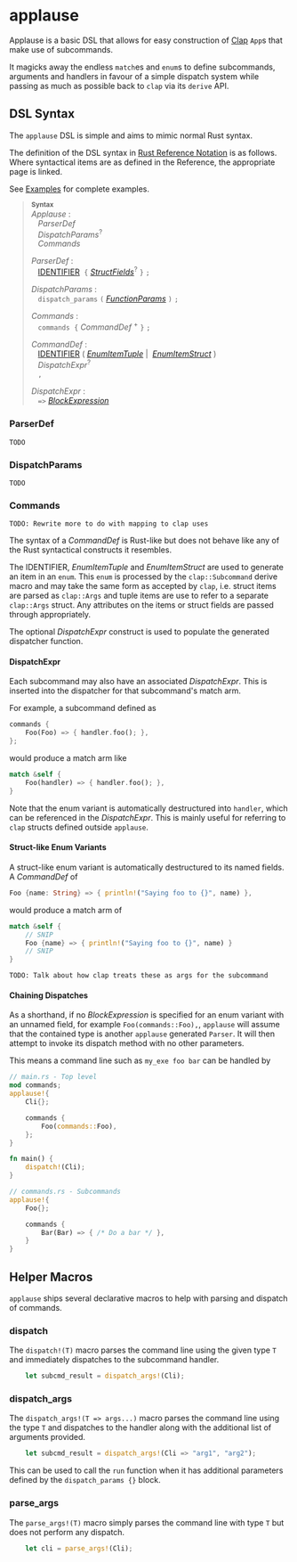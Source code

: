 # applause

Applause is a basic DSL that allows for easy construction of [Clap] `App`s that
make use of subcommands.

It magicks away the endless `match`es and `enum`s to define subcommands,
arguments and handlers in favour of a simple dispatch system while passing as
much as possible back to `clap` via its `derive` API.

## DSL Syntax

The `applause` DSL is simple and aims to mimic normal Rust syntax.

The definition of the DSL syntax in [Rust Reference
Notation][RustReference] is as follows. Where syntactical items are as defined
in the Reference, the appropriate page is linked.

See [Examples](examples) for complete examples.

<!-- TODO: Review the Rust Reference repo to find a better way to do this -->

> **<sup>Syntax</sup>**\
> _Applause_ :\
> &nbsp;&nbsp; _ParserDef_ \
> &nbsp;&nbsp; _DispatchParams_<sup>?</sup>\
> &nbsp;&nbsp; _Commands_
>
> _ParserDef_ :\
> &nbsp;&nbsp; [IDENTIFIER]&nbsp;
> `{` [_StructFields_]<sup>?</sup> `}`
> `;`
>
> _DispatchParams_ :\
> &nbsp;&nbsp; `dispatch_params`
> `(` [_FunctionParams_] `)`
> `;`
>
> _Commands_ :\
> &nbsp;&nbsp; `commands`&nbsp;
> `{` _CommandDef_ <sup>+</sup> `}`
> `;`
>
> _CommandDef_ :\
> &nbsp;&nbsp; [IDENTIFIER] (
> [_EnumItemTuple_][RREnum] |&nbsp;
> [_EnumItemStruct_][RREnum]
> )\
> &nbsp;&nbsp; _DispatchExpr_<sup>?</sup>\
> &nbsp;&nbsp; `,`
>
> _DispatchExpr_ :\
> &nbsp;&nbsp; `=>` [_BlockExpression_]

### ParserDef

`TODO`

### DispatchParams

`TODO`

### Commands

`TODO: Rewrite more to do with mapping to clap uses`

The syntax of a _CommandDef_ is Rust-like but does not behave like any of the
Rust syntactical constructs it resembles.

The IDENTIFIER, _EnumItemTuple_ and _EnumItemStruct_ are used to generate an
item in an `enum`. This `enum` is processed by the `clap::Subcommand`
derive macro and may take the same form as accepted by `clap`, i.e. struct items
are parsed as `clap::Args` and tuple items are use to refer to a separate
`clap::Args` struct. Any attributes on the items or struct fields are passed
through appropriately.

The optional _DispatchExpr_ construct is used to populate the generated
dispatcher function.

#### DispatchExpr

Each subcommand may also have an associated
_DispatchExpr_. This is inserted into the dispatcher for that subcommand's match arm.

For example, a subcommand defined as

```rust
commands {
    Foo(Foo) => { handler.foo(); },
};
```

would produce a match arm like

```rust
match &self {
    Foo(handler) => { handler.foo(); },
}
```

Note that the enum variant is automatically destructured into `handler`, which can be referenced in the _DispatchExpr_. This is mainly useful for referring to `clap` structs defined outside `applause`.

#### Struct-like Enum Variants

A struct-like enum variant is automatically destructured to its named fields. A _CommandDef_ of

```rust
Foo {name: String} => { println!("Saying foo to {}", name) },
```

would produce a match arm of

```rust
match &self {
    // SNIP
    Foo {name} => { println!("Saying foo to {}", name) }
    // SNIP
}
```

`TODO: Talk about how clap treats these as args for the subcommand`

#### Chaining Dispatches

As a shorthand, if no _BlockExpression_ is specified for an enum variant with an
unnamed field, for example `Foo(commands::Foo),`,  `applause` will assume that the contained type is another
`applause` generated `Parser`. It will then attempt to invoke its dispatch method with no other parameters.

This means a command line such as `my_exe foo bar` can be handled by

```rust
// main.rs - Top level
mod commands;
applause!{
    Cli{};

    commands {
        Foo(commands::Foo),
    };
}

fn main() {
    dispatch!(Cli);
}
```

```rust
// commands.rs - Subcommands
applause!{
    Foo{};

    commands {
        Bar(Bar) => { /* Do a bar */ },
    }
}
```

## Helper Macros

`applause` ships several declarative macros to help with parsing and dispatch of
commands.

### dispatch

The `dispatch!(T)` macro parses the command line using the given type `T` and
immediately dispatches to the subcommand handler.

```rust
    let subcmd_result = dispatch_args!(Cli);
```

### dispatch_args

The `dispatch_args!(T => args...)` macro parses the command line using the type
`T` and dispatches to the handler along with the additional list of arguments
provided.

```rust
    let subcmd_result = dispatch_args!(Cli => "arg1", "arg2");
```

This can be used to call the `run` function when it has additional parameters
defined by the `dispatch_params {}` block.

### parse_args

The `parse_args!(T)` macro simply parses the command line with type `T` but does
not perform any dispatch.

```rust
    let cli = parse_args!(Cli);
```

[Clap]: https://github.com/clap-rs/clap
[RustReference]: https://doc.rust-lang.org/reference/notation.html
[IDENTIFIER]: https://doc.rust-lang.org/reference/identifiers.html
[_OuterAttribute_]: https://doc.rust-lang.org/reference/attributes.html
[_Visibility_]: https://doc.rust-lang.org/reference/visibility-and-privacy.html
[_FunctionParams_]: https://doc.rust-lang.org/reference/items/functions.html
[_StructFields_]: https://doc.rust-lang.org/reference/items/structs.html
[RREnum]: https://doc.rust-lang.org/reference/items/enumerations.html
[Parser]: https://docs.rs/clap/latest/clap/trait.Parser.html
[_BlockExpression_]:
    https://doc.rust-lang.org/reference/expressions/block-expr.html
